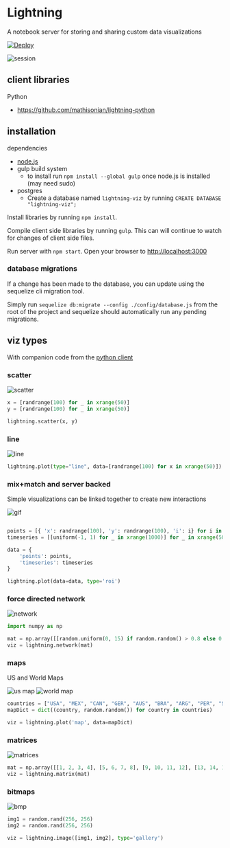 # Lightning

A notebook server for storing and sharing custom data visualizations

[![Deploy](https://www.herokucdn.com/deploy/button.png)](https://heroku.com/deploy)

![session](http://i.gif.fm/KvPpI.png)

## client libraries

Python
* https://github.com/mathisonian/lightning-python


## installation

dependencies

* [node.js](http://nodejs.org/)
* gulp build system
    * to install run `npm install --global gulp` once node.js is installed (may need sudo)
* postgres
    * Create a database named `lightning-viz` by running `CREATE DATABASE "lightning-viz";`


Install libraries by running `npm install`. 

Compile client side libraries by running `gulp`. This can will continue to watch for changes of client side files.

Run server with `npm start`. Open your browser to [http://localhost:3000](http://localhost:3000)


### database migrations

If a change has been made to the database, you can update using the sequelize cli migration tool.

Simply run `sequelize db:migrate --config ./config/database.js` from the root of the project and sequelize should automatically 
run any pending migrations.


## viz types

With companion code from the [python client](https://github.com/mathisonian/lightning-python)

### scatter

![scatter](http://i.gif.fm/rNhO7.png)

```python
x = [randrange(100) for _ in xrange(50)]
y = [randrange(100) for _ in xrange(50)]

lightning.scatter(x, y)
```


### line

![line](http://i.gif.fm/che9k.png)

```python
lightning.plot(type="line", data=[randrange(100) for x in xrange(50)])
```

### mix+match and server backed

Simple visualizations can be linked together to create new interactions

![gif](http://i.imgur.com/XWquFgx.gif)

```python

points = [{ 'x': randrange(100), 'y': randrange(100), 'i': i} for i in xrange(50)]
timeseries = [[uniform(-1, 1) for _ in xrange(1000)] for _ in xrange(50)]

data = {
    'points': points,
    'timeseries': timeseries
}

lightning.plot(data=data, type='roi')
```

### force directed network

![network](http://i.imgur.com/ftfVOOg.gif)


```python
import numpy as np

mat = np.array([[random.uniform(0, 15) if random.random() > 0.8 else 0 for _ in xrange(15)] for _ in xrange(15)])
viz = lightning.network(mat)
```

### maps

US and World Maps

![us map](http://i.gif.fm/cqPbH.png)
![world map](http://i.gif.fm/43r3E.png)

```python
countries = ["USA", "MEX", "CAN", "GER", "AUS", "BRA", "ARG", "PER", "SPA", "POR", "FRA", "ITA", "RUS", "CHN", "IND"]
mapDict = dict((country, random.random()) for country in countries)

viz = lightning.plot('map', data=mapDict)
```

### matrices

![matrices](http://i.gif.fm/2DO3W.png)

```python
mat = np.array([[1, 2, 3, 4], [5, 6, 7, 8], [9, 10, 11, 12], [13, 14, 15, 16]])
viz = lightning.matrix(mat)
```

### bitmaps

![bmp](http://i.gif.fm/yyl7z.png)

```python
img1 = random.rand(256, 256)
img2 = random.rand(256, 256)

viz = lightning.image([img1, img2], type='gallery')
```
